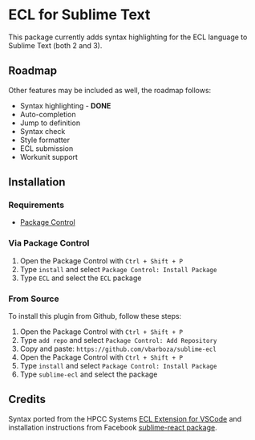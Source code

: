 # ECL for Sublime Text

This package currently adds syntax highlighting for the ECL language to Sublime Text (both 2 and 3).

## Roadmap

Other features may be included as well, the roadmap follows:

* Syntax highlighting - **DONE**
* Auto-completion
* Jump to definition
* Syntax check
* Style formatter
* ECL submission
* Workunit support

## Installation

### Requirements

* [Package Control](https://packagecontrol.io/installation)

### Via Package Control

1. Open the Package Control with `Ctrl + Shift + P`
1. Type `install` and select `Package Control: Install Package`
1. Type `ECL` and select the `ECL` package

### From Source

To install this plugin from Github, follow these steps:

1. Open the Package Control with `Ctrl + Shift + P`
1. Type `add repo` and select `Package Control: Add Repository`
1. Copy and paste: `https://github.com/vbarboza/sublime-ecl`
1. Open the Package Control with `Ctrl + Shift + P`
1. Type `install` and select `Package Control: Install Package`
1. Type `sublime-ecl` and select the package

## Credits

Syntax ported from the HPCC Systems [ECL Extension for VSCode](https://github.com/hpcc-systems/vscode-ecl)
and installation instructions from Facebook [sublime-react package](https://github.com/facebookarchive/sublime-react).

